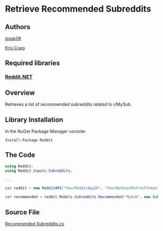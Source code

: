 # Retrieve Recommended Subreddits

## Authors

[jpsak09](../../../docs/contributors/jpsak09.md)

[Kris Craig](../../../docs/contributors/Kris%20Craig.md)

## Required libraries

### [Reddit.NET](https://github.com/sirkris/Reddit.NET)

## Overview

Retrieves a list of recommended subreddits related to r/MySub.

## Library Installation

In the NuGet Package Manager console:

    Install-Package Reddit

## The Code

```c#
using Reddit;
using Reddit.Inputs.Subreddits;

...

var reddit = new RedditAPI("YourRedditAppID", "YourBotUserRefreshToken");

var recommended = reddit.Models.Subreddits.Recommended("MySub", new SubredditsRecommendInput());
```

## Source File

[Recommended Subreddits.cs](src/Recommended%20Subreddits.cs)
